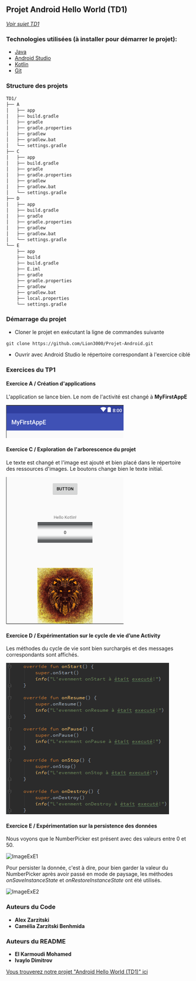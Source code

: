 ## Projet Android Hello World (TD1)

*[Voir sujet TD1](https://github.com/Lion3000/Projet-Android/blob/master/android_td1.pdf)*

### Technologies utilisées (à installer pour démarrer le projet):

* [Java](https://www.java.com/en/)
* [Android Studio](https://developer.android.com/studio/index.html#win-bundle)
* [Kotlin](https://kotlinlang.org/)
* [Git](http://git-scm.com/)

### Structure des projets
```
TD1/
├── A
│   ├── app
│   ├── build.gradle
│   ├── gradle
│   ├── gradle.properties
│   ├── gradlew
│   ├── gradlew.bat
│   └── settings.gradle
├── C
│   ├── app
│   ├── build.gradle
│   ├── gradle
│   ├── gradle.properties
│   ├── gradlew
│   ├── gradlew.bat
│   └── settings.gradle
├── D
│   ├── app
│   ├── build.gradle
│   ├── gradle
│   ├── gradle.properties
│   ├── gradlew
│   ├── gradlew.bat
│   └── settings.gradle
└── E
    ├── app
    ├── build
    ├── build.gradle
    ├── E.iml
    ├── gradle
    ├── gradle.properties
    ├── gradlew
    ├── gradlew.bat
    ├── local.properties
    └── settings.gradle
```

### Démarrage du projet
* Cloner le projet en exécutant la ligne de commandes suivante
```
git clone https://github.com/Lion3000/Projet-Android.git
```
* Ouvrir avec Android Studio le répertoire correspondant à l'exercice ciblé

### Exercices du TP1

#### Exercice A / Création d'applications

L'application se lance bien. Le nom de l'activité est changé à **MyFirstAppE**

![ImageExA](/Screenshots/ExA.png)

#### Exercice C / Exploration de l'arborescence du projet

Le texte est changé et l'image est ajouté et bien placé dans le répertoire des ressources d'images. Le boutons change bien le texte initial.

![ImageExC](/Screenshots/ExC.png)

#### Exercice D / Expérimentation sur le cycle de vie d’une Activity

Les méthodes du cycle de vie sont bien surchargés et des messages correspondants sont affichés.

![ImageExD](/Screenshots/ExD.png)

#### Exercice E / Expérimentation sur la persistence des données

Nous voyons que le NumberPicker est présent avec des valeurs entre 0 et 50.

![ImageExE1](/Screenshots/ExE1.png)

Pour persister la donnée, c'est à dire, pour bien garder la valeur du NumberPicker après avoir passé en mode de paysage, les méthodes *onSaveInstanceState* et *onRestoreInstanceState* ont été utilisés.

![ImageExE2](/Screenshots/ExE2.png)

### Auteurs du Code

* **Alex Zarzitski** 
* **Camélia Zarzitski Benhmida** 

### Auteurs du README

* **El Karmoudi Mohamed** 
* **Ivaylo Dimitrov** 

[Vous trouverez notre projet "Android Hello World (TD1)" ici](https://bitbucket.org/lpsilidseandroid/android-hello-world)
